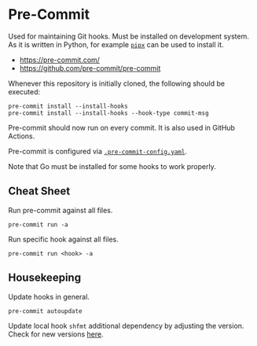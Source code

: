 # Pre-Commit

Used for maintaining Git hooks. Must be installed on development system. As it
is written in Python, for example [`pipx`](https://github.com/pypa/pipx) can be
used to install it.

- <https://pre-commit.com/>
- <https://github.com/pre-commit/pre-commit>

Whenever this repository is initially cloned, the following should be executed:

```
pre-commit install --install-hooks
pre-commit install --install-hooks --hook-type commit-msg
```

Pre-commit should now run on every commit. It is also used in GitHub Actions.

Pre-commit is configured via
[`.pre-commit-config.yaml`](../../.pre-commit-config.yaml).

Note that Go must be installed for some hooks to work properly.

## Cheat Sheet

Run pre-commit against all files.

```
pre-commit run -a
```

Run specific hook against all files.

```
pre-commit run <hook> -a
```

## Housekeeping

Update hooks in general.

```
pre-commit autoupdate
```

Update local hook `shfmt` additional dependency by adjusting the version. Check
for new versions [here](https://github.com/mvdan/sh).
